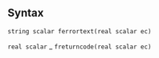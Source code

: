 ## Syntax

`string scalar ferrortext(real scalar ec)`

`real scalar`<span class="nowrap"> _
`freturncode(real scalar ec)`
